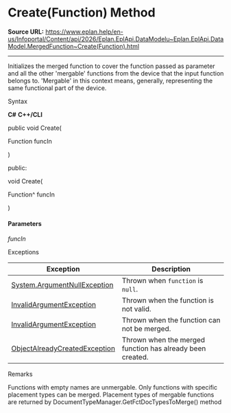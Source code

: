 # Create(Function) Method

**Source URL:** https://www.eplan.help/en-us/Infoportal/Content/api/2026/Eplan.EplApi.DataModelu~Eplan.EplApi.DataModel.MergedFunction~Create(Function).html

---

Initializes the merged function to cover the function passed as parameter and all the other 'mergable' functions from the device that the input function belongs to. 'Mergable' in this context means, generally, representing the same functional part of the device.

Syntax

**C#**
**C++/CLI**


public void Create( 

   Function funcIn

)

public:

void Create( 

   Function^ funcIn

)


#### Parameters

*funcIn*

Exceptions

| Exception | Description |
| --- | --- |
| [System.ArgumentNullException](#) | Thrown when `function` is `null`. |
| [InvalidArgumentException](Eplan.EplApi.DataModelu~Eplan.EplApi.DataModel.InvalidArgumentException.html) | Thrown when the function is not valid. |
| [InvalidArgumentException](Eplan.EplApi.DataModelu~Eplan.EplApi.DataModel.InvalidArgumentException.html) | Thrown when the function can not be merged. |
| [ObjectAlreadyCreatedException](Eplan.EplApi.DataModelu~Eplan.EplApi.DataModel.ObjectAlreadyCreatedException.html) | Thrown when the merged function has already been created. |

Remarks

Functions with empty names are unmergable. Only functions with specific placement types can be merged. Placement types of mergable functions are returned by DocumentTypeManager.GetFctDocTypesToMerge() method
